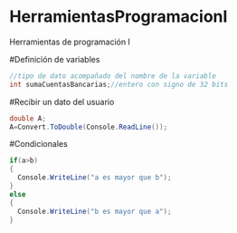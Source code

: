 # HerramientasProgramacionI
Herramientas de programación I

#Definición de variables
```C#
//tipo de dato acompañado del nombre de la variable
int sumaCuentasBancarias;//entero con signo de 32 bits
```

#Recibir un dato del usuario
```C#
double A;
A=Convert.ToDouble(Console.ReadLine());
```
#Condicionales
```C#
if(a>b)
{
  Console.WriteLine("a es mayor que b");
}
else
{
  Console.WriteLine("b es mayor que a");
}
```


